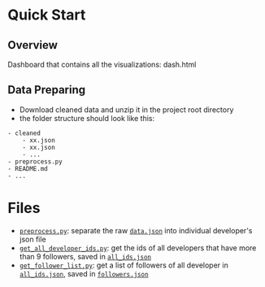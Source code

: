 # Quick Start

## Overview

Dashboard that contains all the visualizations: dash.html


## Data Preparing

- Download cleaned data and unzip it in the project root directory
- the folder structure should look like this:

```
- cleaned
    - xx.json
    - xx.json
    - ...
- preprocess.py
- README.md
- ...
```

# Files

- [`preprocess.py`](preprocess.py): separate the raw [`data.json`](data.json) into individual developer's json file
- [`get_all_developer_ids.py`](get_all_developer_ids.py): get the ids of all developers that have more than 9 followers,
  saved in [`all_ids.json`](all_ids.json)
- [`get_follower_list.py`](get_follower_list.py): get a list of followers of all developer
  in [`all_ids.json`](all_ids.json), saved in [`followers.json`](followers.json)
